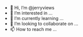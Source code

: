 - 👋 Hi, I’m @jerryviews
- 👀 I’m interested in ...
- 🌱 I’m currently learning ...
- 💞️ I’m looking to collaborate on ...
- 📫 How to reach me ...

<!---
jerryviews/jerryviews is a ✨ special ✨ repository because its `README.md` (this file) appears on your GitHub profile.
You can click the Preview link to take a look at your changes.
--->

